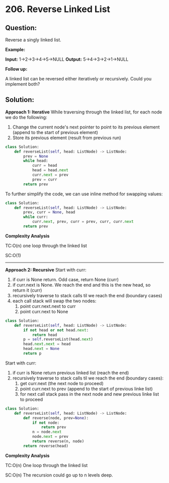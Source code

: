 
# 206. Reverse Linked List

  

## Question:




Reverse a singly linked list.

**Example:**

**Input:** 1->2->3->4->5->NULL
**Output:** 5->4->3->2->1->NULL

**Follow up:**

A linked list can be reversed either iteratively or recursively. Could you implement both?
## Solution:

  

**Approach 1: Iterative**
While traversing through the linked list, for each node we do the following:
1. Change the current node's next pointer to point to its previous element (append to the start of previous element)
2. Store its previous element (result from previous run)
```python
class Solution:
    def reverseList(self, head: ListNode) -> ListNode:  
        prev = None
        while head:
            curr = head
            head = head.next
            curr.next = prev
            prev = curr
        return prev
```
To further simplify the code, we can use inline method for swapping values: 
```python
class Solution:
    def reverseList(self, head: ListNode) -> ListNode:  
        prev, curr = None, head
        while curr:
            curr.next, prev, curr = prev, curr, curr.next
        return prev
```

**Complexity Analysis**

  

TC:O(n) one loop through the linked list


SC:O(1)

----------

**Approach 2: Recursive**
Start with curr:
1. if curr is None return. Odd case, return None (curr)
2. if curr.next is None. We reach the end and this is the new head, so return it (curr)
3. recursively traverse to stack calls til we reach the end (boundary cases)
4. each call stack will swap the two nodes:
	1. point curr.next.next to curr
	2. point curr.next to None
```python
class Solution:
    def reverseList(self, head: ListNode) -> ListNode: 
		if not head or not head.next:
            return head
        p = self.reverseList(head.next)
        head.next.next = head
        head.next = None
        return p 
```
Start with curr:
1. if curr is None return previous linked list (reach the end)
2. recursively traverse to stack calls til we reach the end (boundary cases):
    1. get curr.next (the next node to proceed)
	2. point curr.next to prev (append to the start of previous linke list)
	3. for next call stack pass in the next node and new previous linke list to proceed
```python
class Solution:
    def reverseList(self, head: ListNode) -> ListNode: 
        def reverse(node, prev=None):
            if not node:
                return prev
            n = node.next
            node.next = prev
            return reverse(n, node)
        return reverse(head)
```

**Complexity Analysis**


TC:O(n) One loop through the linked list


SC:O(n) The recursion could go up to n levels deep.
